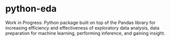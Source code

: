 # python-eda

Work in Progress: Python package built on top of the Pandas library for increasing efficiency and effectiveness of exploratory data analysis, data preparation for machine learning, performing inference, and gaining insight.
